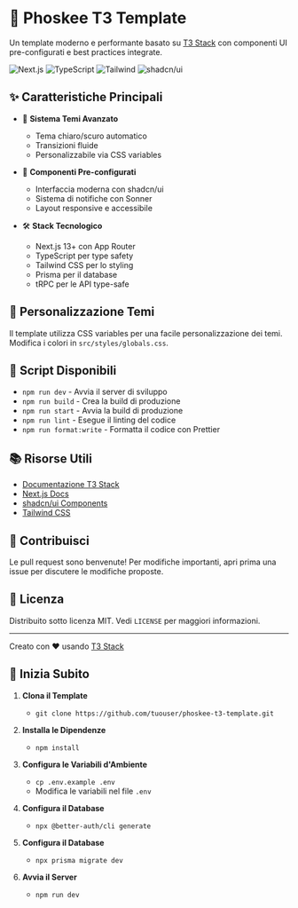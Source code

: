 # 🚀 Phoskee T3 Template

Un template moderno e performante basato su [T3 Stack](https://create.t3.gg/) con componenti UI pre-configurati e best practices integrate.

![Next.js](https://img.shields.io/badge/Next.js-13%2B-black)
![TypeScript](https://img.shields.io/badge/TypeScript-5.0-blue)
![Tailwind](https://img.shields.io/badge/Tailwind-3.0-38bdf8)
![shadcn/ui](https://img.shields.io/badge/shadcn%2Fui-Latest-black)

## ✨ Caratteristiche Principali

- 🎨 **Sistema Temi Avanzato**
  - Tema chiaro/scuro automatico
  - Transizioni fluide
  - Personalizzabile via CSS variables

- 🧱 **Componenti Pre-configurati**
  - Interfaccia moderna con shadcn/ui
  - Sistema di notifiche con Sonner
  - Layout responsive e accessibile

- 🛠 **Stack Tecnologico**
  - Next.js 13+ con App Router
  - TypeScript per type safety
  - Tailwind CSS per lo styling
  - Prisma per il database
  - tRPC per le API type-safe

## 🎨 Personalizzazione Temi

Il template utilizza CSS variables per una facile personalizzazione dei temi. Modifica i colori in `src/styles/globals.css`.

## 🔧 Script Disponibili

- `npm run dev` - Avvia il server di sviluppo
- `npm run build` - Crea la build di produzione
- `npm run start` - Avvia la build di produzione
- `npm run lint` - Esegue il linting del codice
- `npm run format:write` - Formatta il codice con Prettier

## 📚 Risorse Utili

- [Documentazione T3 Stack](https://create.t3.gg/)
- [Next.js Docs](https://nextjs.org/docs)
- [shadcn/ui Components](https://ui.shadcn.com)
- [Tailwind CSS](https://tailwindcss.com/docs)

## 🤝 Contribuisci

Le pull request sono benvenute! Per modifiche importanti, apri prima una issue per discutere le modifiche proposte.

## 📄 Licenza

Distribuito sotto licenza MIT. Vedi `LICENSE` per maggiori informazioni.

---

Creato con ❤️ usando [T3 Stack](https://create.t3.gg/)

## 🚀 Inizia Subito

1. **Clona il Template**
    - `git clone https://github.com/tuouser/phoskee-t3-template.git`

2. **Installa le Dipendenze**
    - `npm install`

3. **Configura le Variabili d'Ambiente**
    - `cp .env.example .env`
    - Modifica le variabili nel file `.env`

4. **Configura il Database**
    - `npx @better-auth/cli generate`

4. **Configura il Database**
    - `npx prisma migrate dev`

4. **Avvia il Server**
    - `npm run dev`




